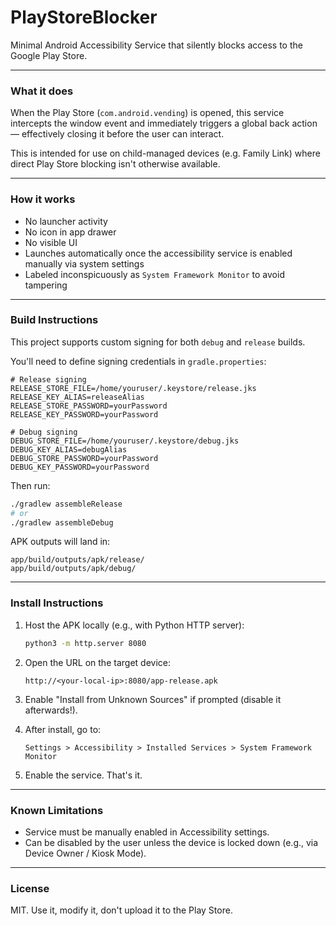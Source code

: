 # PlayStoreBlocker

Minimal Android Accessibility Service that silently blocks access to the Google Play Store.

---

### What it does

When the Play Store (`com.android.vending`) is opened, this service intercepts the window event and immediately triggers a global back action — effectively closing it before the user can interact.

This is intended for use on child-managed devices (e.g. Family Link) where direct Play Store blocking isn't otherwise available.

---

### How it works

- No launcher activity
- No icon in app drawer
- No visible UI
- Launches automatically once the accessibility service is enabled manually via system settings
- Labeled inconspicuously as `System Framework Monitor` to avoid tampering

---

### Build Instructions

This project supports custom signing for both `debug` and `release` builds.

You'll need to define signing credentials in `gradle.properties`:

```properties
# Release signing
RELEASE_STORE_FILE=/home/youruser/.keystore/release.jks
RELEASE_KEY_ALIAS=releaseAlias
RELEASE_STORE_PASSWORD=yourPassword
RELEASE_KEY_PASSWORD=yourPassword

# Debug signing
DEBUG_STORE_FILE=/home/youruser/.keystore/debug.jks
DEBUG_KEY_ALIAS=debugAlias
DEBUG_STORE_PASSWORD=yourPassword
DEBUG_KEY_PASSWORD=yourPassword
```

Then run:

```bash
./gradlew assembleRelease
# or
./gradlew assembleDebug
```

APK outputs will land in:
```
app/build/outputs/apk/release/
app/build/outputs/apk/debug/
```

---

### Install Instructions

1. Host the APK locally (e.g., with Python HTTP server):
   ```bash
   python3 -m http.server 8080
   ```

2. Open the URL on the target device:
   ```
   http://<your-local-ip>:8080/app-release.apk
   ```

3. Enable "Install from Unknown Sources" if prompted (disable it afterwards!).

4. After install, go to:
   ```
   Settings > Accessibility > Installed Services > System Framework Monitor
   ```

5. Enable the service. That's it.

---

### Known Limitations

- Service must be manually enabled in Accessibility settings.
- Can be disabled by the user unless the device is locked down (e.g., via Device Owner / Kiosk Mode).

---

### License

MIT. Use it, modify it, don't upload it to the Play Store.
